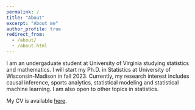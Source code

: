 ```yaml
---
permalink: /
title: "About"
excerpt: "About me"
author_profile: true
redirect_from: 
  - /about/
  - /about.html
---
```


I am an undergaduate student at University of Virginia studying statistics and mathematics. I will start my Ph.D. in Statistics at University of Wisconsin-Madison in fall 2023. Currently, my research interest includes causal inference, sports analytics, statistical modeling and statistical machine learning. I am also open to other topics in statistics.

My CV is available [here](https://tao-sfan.github.io/files/cv_tao.pdf).
